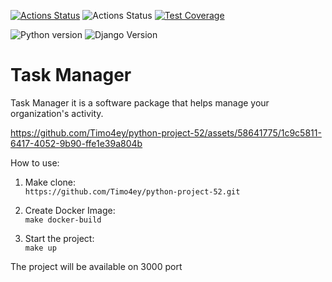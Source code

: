 [![Actions Status](https://github.com/Timo4ey/python-project-52/workflows/hexlet-check/badge.svg)](https://github.com/Timo4ey/python-project-52/actions)
![Actions Status](https://github.com/Timo4ey/python-project-52/actions/workflows/task_manager.yml/badge.svg)
[![Test Coverage](https://api.codeclimate.com/v1/badges/81f72de6c09f960dc6d9/test_coverage)](https://codeclimate.com/github/Timo4ey/python-project-52/test_coverage)

![Python version](https://img.shields.io/badge/python-v3.11_-blue) ![Django Version](https://img.shields.io/badge/django-^4.2_-blue)



# Task Manager
Task Manager it is a software  package that helps manage your organization's activity. 

https://github.com/Timo4ey/python-project-52/assets/58641775/1c9c5811-6417-4052-9b90-ffe1e39a804b


How to use:
1. Make clone: <br>
`https://github.com/Timo4ey/python-project-52.git`
2. Create Docker Image: <br>
`make docker-build`

3. Start the project: <br>
`make up`

The project will be available on 3000 port
